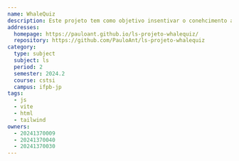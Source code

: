 ```yaml
---
name: WhaleQuiz
description: Este projeto tem como objetivo insentivar o conehcimento atravez da criação e resolução de quizzes.
addresses:
  homepage: https://pauloant.github.io/ls-projeto-whalequiz/
  repository: https://github.com/PauloAnt/ls-projeto-whalequiz
category:
  type: subject
  subject: ls
  period: 2
  semester: 2024.2
  course: cstsi
  campus: ifpb-jp
tags:
  - js
  - vite
  - html
  - tailwind
owners:
  - 20241370009
  - 20241370040
  - 20241370030
---
```

